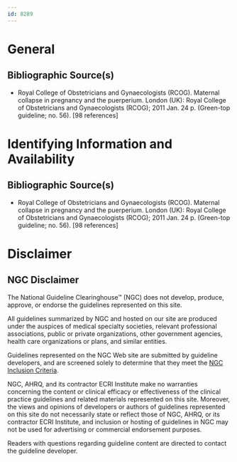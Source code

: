 ```yaml
---
id: 8289
---
```


# General

## Bibliographic Source(s)

- Royal College of Obstetricians and Gynaecologists (RCOG). Maternal collapse in pregnancy and the puerperium. London (UK): Royal College of Obstetricians and Gynaecologists (RCOG); 2011 Jan. 24 p. (Green-top guideline; no. 56). [98 references]

# Identifying Information and Availability

## Bibliographic Source(s)

- Royal College of Obstetricians and Gynaecologists (RCOG). Maternal collapse in pregnancy and the puerperium. London (UK): Royal College of Obstetricians and Gynaecologists (RCOG); 2011 Jan. 24 p. (Green-top guideline; no. 56). [98 references]

# Disclaimer

## NGC Disclaimer

The National Guideline Clearinghouse™ (NGC) does not develop, produce, approve, or endorse the guidelines represented on this site.

All guidelines summarized by NGC and hosted on our site are produced under the auspices of medical specialty societies, relevant professional associations, public or private organizations, other government agencies, health care organizations or plans, and similar entities.

Guidelines represented on the NGC Web site are submitted by guideline developers, and are screened solely to determine that they meet the [NGC Inclusion Criteria](/help-and-about/summaries/inclusion-criteria).

NGC, AHRQ, and its contractor ECRI Institute make no warranties concerning the content or clinical efficacy or effectiveness of the clinical practice guidelines and related materials represented on this site. Moreover, the views and opinions of developers or authors of guidelines represented on this site do not necessarily state or reflect those of NGC, AHRQ, or its contractor ECRI Institute, and inclusion or hosting of guidelines in NGC may not be used for advertising or commercial endorsement purposes.

Readers with questions regarding guideline content are directed to contact the guideline developer.

